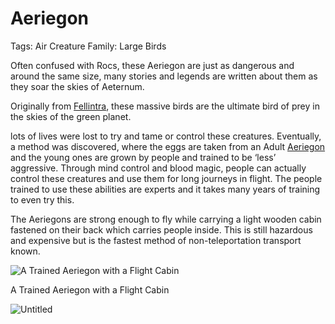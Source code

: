 # Aeriegon

Tags: Air
Creature Family: Large Birds

Often confused with Rocs, these Aeriegon are just as dangerous and around the same size, many stories and legends are written about them as they soar the skies of Aeternum.

Originally from [Fellintra](Fellintra%208a284461caa445f9a1c30e2b1477f45e.md), these massive birds are the ultimate bird of prey in the skies of the green planet. 

lots of lives were lost to try and tame or control these creatures. Eventually, a method was discovered, where the eggs are taken from an Adult [Aeriegon](Aeriegon%2089102faba0554af4b11d3562118f6da8.md) and the young ones are grown by people and trained to be ‘less’ aggressive. Through mind control and blood magic, people can actually control these creatures and use them for long journeys in flight. The people trained to use these abilities are experts and it takes many years of training to even try this. 

The Aeriegons are strong enough to fly while carrying a light wooden cabin fastened on their back which carries people inside. This is still hazardous and expensive but is the fastest method of non-teleportation transport known.

![A Trained Aeriegon with a Flight Cabin](Untitled%2075.png)

A Trained Aeriegon with a Flight Cabin

![Untitled](Untitled%2076.png)
